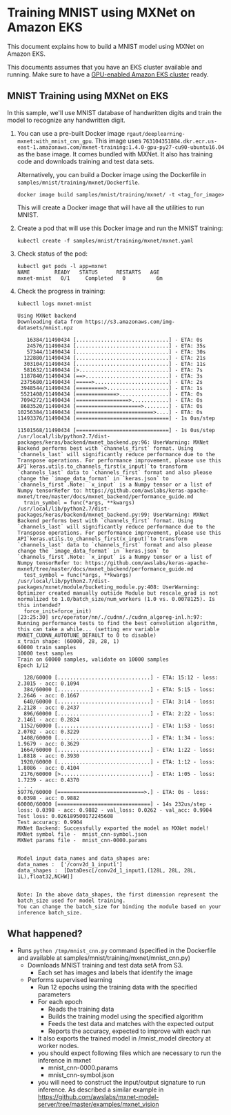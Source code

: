 # Training MNIST using MXNet on Amazon EKS

This document explains how to build a MNIST model using MXNet on Amazon EKS.

This documents assumes that you have an EKS cluster available and running. Make sure to have a [GPU-enabled Amazon EKS cluster](eks-gpu.md) ready.

## MNIST Training using MXNet on EKS

In this sample, we'll use MNIST database of handwritten digits and train the model to recognize any handwritten digit.

1. You can use a pre-built Docker image `rgaut/deeplearning-mxnet:with_mnist_cnn_gpu`. This image uses `763104351884.dkr.ecr.us-east-1.amazonaws.com/mxnet-training:1.4.0-gpu-py27-cu90-ubuntu16.04` as the base image. It comes bundled with MXNet. It also has training code and downloads training and test data sets.

   Alternatively, you can build a Docker image using the Dockerfile in `samples/mnist/training/mxnet/Dockerfile`.

   ```
   docker image build samples/mnist/training/mxnet/ -t <tag_for_image>
   ```

   This will create a Docker image that will have all the utilities to run MNIST.

1. Create a pod that will use this Docker image and run the MNIST training:

   ```
   kubectl create -f samples/mnist/training/mxnet/mxnet.yaml
   ```

1. Check status of the pod:

   ```
   kubectl get pods -l app=mxnet
   NAME        READY   STATUS      RESTARTS   AGE
   mxnet-mnist   0/1     Completed   0          6m
   ```

1. Check the progress in training:

   ```
   kubectl logs mxnet-mnist

   Using MXNet backend
   Downloading data from https://s3.amazonaws.com/img-datasets/mnist.npz
   
      16384/11490434 [..............................] - ETA: 0s
      24576/11490434 [..............................] - ETA: 35s
      57344/11490434 [..............................] - ETA: 30s
     122880/11490434 [..............................] - ETA: 21s
     303104/11490434 [..............................] - ETA: 11s
     581632/11490434 [>.............................] - ETA: 7s 
    1187840/11490434 [==>...........................] - ETA: 3s
    2375680/11490434 [=====>........................] - ETA: 2s
    3948544/11490434 [=========>....................] - ETA: 1s
    5521408/11490434 [=============>................] - ETA: 0s
    7094272/11490434 [=================>............] - ETA: 0s
    8683520/11490434 [=====================>........] - ETA: 0s
   10256384/11490434 [=========================>....] - ETA: 0s
   11493376/11490434 [==============================] - 1s 0us/step
   
   11501568/11490434 [==============================] - 1s 0us/step
   /usr/local/lib/python2.7/dist-packages/keras/backend/mxnet_backend.py:96: UserWarning: MXNet Backend performs best with `channels_first` format. Using `channels_last` will significantly reduce performance due to the Transpose operations. For performance improvement, please use this API`keras.utils.to_channels_first(x_input)`to transform `channels_last` data to `channels_first` format and also please change the `image_data_format` in `keras.json` to `channels_first`.Note: `x_input` is a Numpy tensor or a list of Numpy tensorRefer to: https://github.com/awslabs/keras-apache-mxnet/tree/master/docs/mxnet_backend/performance_guide.md
     train_symbol = func(*args, **kwargs)
   /usr/local/lib/python2.7/dist-packages/keras/backend/mxnet_backend.py:99: UserWarning: MXNet Backend performs best with `channels_first` format. Using `channels_last` will significantly reduce performance due to the Transpose operations. For performance improvement, please use this API`keras.utils.to_channels_first(x_input)`to transform `channels_last` data to `channels_first` format and also please change the `image_data_format` in `keras.json` to `channels_first`.Note: `x_input` is a Numpy tensor or a list of Numpy tensorRefer to: https://github.com/awslabs/keras-apache-mxnet/tree/master/docs/mxnet_backend/performance_guide.md
     test_symbol = func(*args, **kwargs)
   /usr/local/lib/python2.7/dist-packages/mxnet/module/bucketing_module.py:408: UserWarning: Optimizer created manually outside Module but rescale_grad is not normalized to 1.0/batch_size/num_workers (1.0 vs. 0.0078125). Is this intended?
     force_init=force_init)
   [23:25:30] src/operator/nn/./cudnn/./cudnn_algoreg-inl.h:97: Running performance tests to find the best convolution algorithm, this can take a while... (setting env variable MXNET_CUDNN_AUTOTUNE_DEFAULT to 0 to disable)
   x_train shape: (60000, 28, 28, 1)
   60000 train samples
   10000 test samples
   Train on 60000 samples, validate on 10000 samples
   Epoch 1/12
   
     128/60000 [..............................] - ETA: 15:12 - loss: 2.3015 - acc: 0.1094
     384/60000 [..............................] - ETA: 5:15 - loss: 2.2646 - acc: 0.1667 
     640/60000 [..............................] - ETA: 3:14 - loss: 2.2128 - acc: 0.2437
     896/60000 [..............................] - ETA: 2:22 - loss: 2.1461 - acc: 0.2824
    1152/60000 [..............................] - ETA: 1:53 - loss: 2.0702 - acc: 0.3229
    1408/60000 [..............................] - ETA: 1:34 - loss: 1.9679 - acc: 0.3629
    1664/60000 [..............................] - ETA: 1:22 - loss: 1.8818 - acc: 0.3930
    1920/60000 [..............................] - ETA: 1:12 - loss: 1.8086 - acc: 0.4104
    2176/60000 [>.............................] - ETA: 1:05 - loss: 1.7239 - acc: 0.4370
   . . .
   59776/60000 [============================>.] - ETA: 0s - loss: 0.0398 - acc: 0.9882
   60000/60000 [==============================] - 14s 232us/step - loss: 0.0398 - acc: 0.9882 - val_loss: 0.0262 - val_acc: 0.9904
   Test loss: 0.026189500172245608
   Test accuracy: 0.9904
   MXNet Backend: Successfully exported the model as MXNet model!
   MXNet symbol file -  mnist_cnn-symbol.json
   MXNet params file -  mnist_cnn-0000.params
   
   
   Model input data_names and data_shapes are: 
   data_names :  ['/conv2d_1_input1']
   data_shapes :  [DataDesc[/conv2d_1_input1,(128L, 28L, 28L, 1L),float32,NCHW]]
   
   
   Note: In the above data_shapes, the first dimension represent the batch_size used for model training. 
   You can change the batch_size for binding the module based on your inference batch_size.
   ```

## What happened?

- Runs `python /tmp/mnist_cnn.py` command (specified in the Dockerfile and available at samples/mnist/training/mxnet/mnist_cnn.py)
  - Downloads MNIST training and test data setA from S3.
    - Each set has images and labels that identify the image
  - Performs supervised learning
    - Run 12 epochs using the training data with the specified parameters
    - For each epoch
      - Reads the training data
      - Builds the training model using the specified algorithm
      - Feeds the test data and matches with the expected output
      - Reports the accuracy, expected to improve with each run
    - It also exports the trained model in /mnist_model directory at worker nodes.
    - you should expect following files which are necessary to run the inference in mxnet
      - mnist_cnn-0000.params  
      - mnist_cnn-symbol.json 
    - you will need to construct the input/output signature to run inference. As described a similar example in https://github.com/awslabs/mxnet-model-server/tree/master/examples/mxnet_vision

